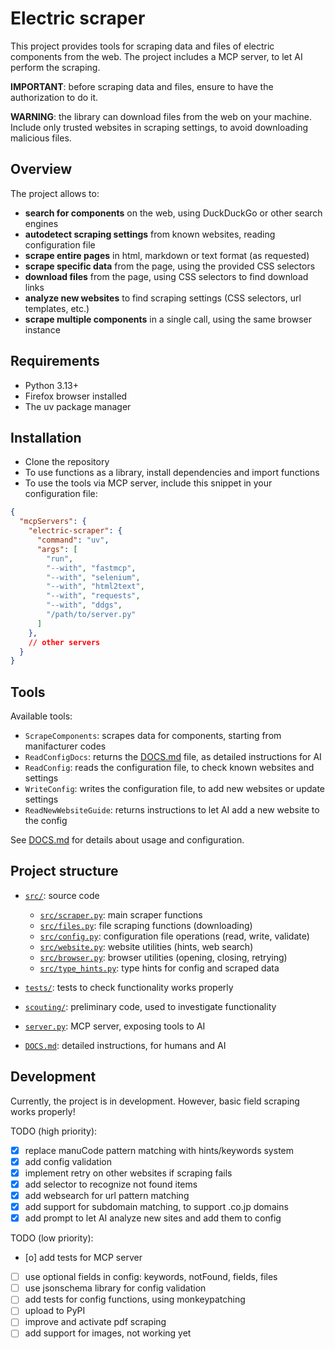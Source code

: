 # Electric scraper

This project provides tools for scraping data and files of electric components from the web.
The project includes a MCP server, to let AI perform the scraping.

**IMPORTANT**: before scraping data and files, ensure to have the authorization to do it.

**WARNING**: the library can download files from the web on your machine.
Include only trusted websites in scraping settings, to avoid downloading malicious files.


## Overview

The project allows to:
- **search for components** on the web, using DuckDuckGo or other search engines
- **autodetect scraping settings** from known websites, reading configuration file
- **scrape entire pages** in html, markdown or text format (as requested)
- **scrape specific data** from the page, using the provided CSS selectors
- **download files** from the page, using CSS selectors to find download links
- **analyze new websites** to find scraping settings (CSS selectors, url templates, etc.)
- **scrape multiple components** in a single call, using the same browser instance


## Requirements

- Python 3.13+
- Firefox browser installed
- The uv package manager


## Installation

- Clone the repository
- To use functions as a library, install dependencies and import functions
- To use the tools via MCP server, include this snippet in your configuration file:

```json
{
  "mcpServers": {
    "electric-scraper": {
      "command": "uv",
      "args": [
        "run",
        "--with", "fastmcp",
        "--with", "selenium",
        "--with", "html2text",
        "--with", "requests",
        "--with", "ddgs",
        "/path/to/server.py"
      ]
    },
    // other servers
  }
}
```


## Tools

Available tools:
- `ScrapeComponents`: scrapes data for components, starting from manifacturer codes
- `ReadConfigDocs`: returns the [DOCS.md](DOCS.md) file, as detailed instructions for AI
- `ReadConfig`: reads the configuration file, to check known websites and settings
- `WriteConfig`: writes the configuration file, to add new websites or update settings
- `ReadNewWebsiteGuide`: returns instructions to let AI add a new website to the config

See [DOCS.md](DOCS.md) for details about usage and configuration.


## Project structure

- [`src/`](/src/): source code
  - [`src/scraper.py`](/src/scraper.py): main scraper functions
  - [`src/files.py`](/src/files.py): file scraping functions (downloading)
  - [`src/config.py`](/src/config.py): configuration file operations (read, write, validate)
  - [`src/website.py`](/src/website.py): website utilities (hints, web search)
  - [`src/browser.py`](/src/browser.py): browser utilities (opening, closing, retrying)
  - [`src/type_hints.py`](/src/type_hints.py): type hints for config and scraped data

- [`tests/`](/tests/): tests to check functionality works properly
- [`scouting/`](/scouting/): preliminary code, used to investigate functionality
- [`server.py`](/server.py): MCP server, exposing tools to AI
- [`DOCS.md`](/DOCS.md): detailed instructions, for humans and AI


## Development

Currently, the project is in development.
However, basic field scraping works properly!

TODO (high priority):
- [x] replace manuCode pattern matching with hints/keywords system
- [x] add config validation
- [x] implement retry on other websites if scraping fails
- [x] add selector to recognize not found items
- [x] add websearch for url pattern matching
- [x] add support for subdomain matching, to support .co.jp domains
- [x] add prompt to let AI analyze new sites and add them to config

TODO (low priority):
- [o] add tests for MCP server
- [ ] use optional fields in config: keywords, notFound, fields, files
- [ ] use jsonschema library for config validation
- [ ] add tests for config functions, using monkeypatching
- [ ] upload to PyPI
- [ ] improve and activate pdf scraping
- [ ] add support for images, not working yet
